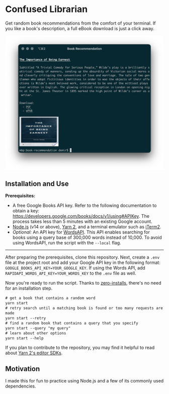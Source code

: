 # Confused Librarian

Get random book recommendations from the comfort of your terminal. If you like a book's description, a full eBook download is just a click away.

<img src="./example.png" width="600"/>

## Installation and Use

<a name="installation"></a>

**Prerequisites:**

- A free Google Books API key. Refer to the following documentation to obtain a key: https://developers.google.com/books/docs/v1/using#APIKey. The process takes less than 5 minutes with an existing Google account.
- [Node.js](https://nodejs.org) (v14 or above), [Yarn 2](https://yarnpkg.com/getting-started), and a terminal emulator such as [iTerm2](https://iterm2.com).
- _Optional:_ An API key for [WordsAPI](https://rapidapi.com/dpventures/api/wordsapi). This API enables searching for books using a query base of 300,000 words instead of 10,000. To avoid using WordsAPI, run the script with the `--local` flag.

---

After preparing the prerequisites, clone this repository. Next, create a `.env` file at the project root and add your Google API key in the following format: `GOOGLE_BOOKS_API_KEY=YOUR_GOOGLE_KEY`. If using the Words API, add `RAPIDAPI_WORDS_API_KEY=YOUR_WORDS_KEY` to the `.env` file as well.

Now you're ready to run the script. Thanks to [zero-installs](https://yarnpkg.com/features/zero-installs), there's no need for an installation step.

```shell
# get a book that contains a random word
yarn start
# retry search until a matching book is found or too many requests are made
yarn start --retry
# find a random book that contains a query that you specify
yarn start --query "my query"
# learn about other options
yarn start --help
```

If you plan to contribute to the repository, you may find it helpful to read about [Yarn 2's editor SDKs](https://yarnpkg.com/getting-started/editor-sdks).

## Motivation

I made this for fun to practice using Node.js and a few of its commonly used dependencies.
